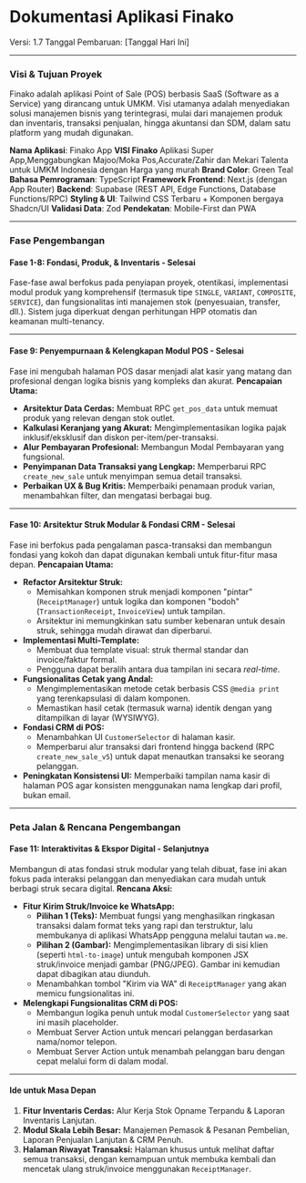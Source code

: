 # Dokumentasi Aplikasi Finako

Versi: 1.7
Tanggal Pembaruan: [Tanggal Hari Ini]

---

### **Visi & Tujuan Proyek**

Finako adalah aplikasi Point of Sale (POS) berbasis SaaS (Software as a Service) yang dirancang untuk UMKM. Visi utamanya adalah menyediakan solusi manajemen bisnis yang terintegrasi, mulai dari manajemen produk dan inventaris, transaksi penjualan, hingga akuntansi dan SDM, dalam satu platform yang mudah digunakan.

**Nama Aplikasi**: Finako App
**VISI Finako** Aplikasi Super App,Menggabungkan Majoo/Moka Pos,Accurate/Zahir dan Mekari Talenta untuk UMKM Indonesia dengan Harga yang murah
**Brand Color**: Green Teal
**Bahasa Pemrograman**: TypeScript
**Framework Frontend**: Next.js (dengan App Router)
**Backend**: Supabase (REST API, Edge Functions, Database Functions/RPC)
**Styling & UI**: Tailwind CSS Terbaru + Komponen bergaya Shadcn/UI
**Validasi Data**: Zod
**Pendekatan**: Mobile-First dan PWA

---

### **Fase Pengembangan**

#### **Fase 1-8: Fondasi, Produk, & Inventaris - Selesai**
Fase-fase awal berfokus pada penyiapan proyek, otentikasi, implementasi modul produk yang komprehensif (termasuk tipe `SINGLE`, `VARIANT`, `COMPOSITE`, `SERVICE`), dan fungsionalitas inti manajemen stok (penyesuaian, transfer, dll.). Sistem juga diperkuat dengan perhitungan HPP otomatis dan keamanan multi-tenancy.

---

#### **Fase 9: Penyempurnaan & Kelengkapan Modul POS - Selesai**
Fase ini mengubah halaman POS dasar menjadi alat kasir yang matang dan profesional dengan logika bisnis yang kompleks dan akurat.
**Pencapaian Utama:**
- **Arsitektur Data Cerdas:** Membuat RPC `get_pos_data` untuk memuat produk yang relevan dengan stok outlet.
- **Kalkulasi Keranjang yang Akurat:** Mengimplementasikan logika pajak inklusif/eksklusif dan diskon per-item/per-transaksi.
- **Alur Pembayaran Profesional:** Membangun Modal Pembayaran yang fungsional.
- **Penyimpanan Data Transaksi yang Lengkap:** Memperbarui RPC `create_new_sale` untuk menyimpan semua detail transaksi.
- **Perbaikan UX & Bug Kritis:** Memperbaiki penamaan produk varian, menambahkan filter, dan mengatasi berbagai bug.

---

#### **Fase 10: Arsitektur Struk Modular & Fondasi CRM - Selesai**
Fase ini berfokus pada pengalaman pasca-transaksi dan membangun fondasi yang kokoh dan dapat digunakan kembali untuk fitur-fitur masa depan.
**Pencapaian Utama:**
- **Refactor Arsitektur Struk:**
    - Memisahkan komponen struk menjadi komponen "pintar" (`ReceiptManager`) untuk logika dan komponen "bodoh" (`TransactionReceipt`, `InvoiceView`) untuk tampilan.
    - Arsitektur ini memungkinkan satu sumber kebenaran untuk desain struk, sehingga mudah dirawat dan diperbarui.
- **Implementasi Multi-Template:**
    - Membuat dua template visual: struk thermal standar dan invoice/faktur formal.
    - Pengguna dapat beralih antara dua tampilan ini secara *real-time*.
- **Fungsionalitas Cetak yang Andal:**
    - Mengimplementasikan metode cetak berbasis CSS `@media print` yang terenkapsulasi di dalam komponen.
    - Memastikan hasil cetak (termasuk warna) identik dengan yang ditampilkan di layar (WYSIWYG).
- **Fondasi CRM di POS:**
    - Menambahkan UI `CustomerSelector` di halaman kasir.
    - Memperbarui alur transaksi dari frontend hingga backend (RPC `create_new_sale_v5`) untuk dapat menautkan transaksi ke seorang pelanggan.
- **Peningkatan Konsistensi UI:** Memperbaiki tampilan nama kasir di halaman POS agar konsisten menggunakan nama lengkap dari profil, bukan email.

---

### **Peta Jalan & Rencana Pengembangan**

#### **Fase 11: Interaktivitas & Ekspor Digital - Selanjutnya**
Membangun di atas fondasi struk modular yang telah dibuat, fase ini akan fokus pada interaksi pelanggan dan menyediakan cara mudah untuk berbagi struk secara digital.
**Rencana Aksi:**
- **Fitur Kirim Struk/Invoice ke WhatsApp:**
    - **Pilihan 1 (Teks):** Membuat fungsi yang menghasilkan ringkasan transaksi dalam format teks yang rapi dan terstruktur, lalu membukanya di aplikasi WhatsApp pengguna melalui tautan `wa.me`.
    - **Pilihan 2 (Gambar):** Mengimplementasikan library di sisi klien (seperti `html-to-image`) untuk mengubah komponen JSX struk/invoice menjadi gambar (PNG/JPEG). Gambar ini kemudian dapat dibagikan atau diunduh.
    - Menambahkan tombol "Kirim via WA" di `ReceiptManager` yang akan memicu fungsionalitas ini.
- **Melengkapi Fungsionalitas CRM di POS:**
    - Membangun logika penuh untuk modal `CustomerSelector` yang saat ini masih placeholder.
    - Membuat Server Action untuk mencari pelanggan berdasarkan nama/nomor telepon.
    - Membuat Server Action untuk menambah pelanggan baru dengan cepat melalui form di dalam modal.

---

#### **Ide untuk Masa Depan**

1.  **Fitur Inventaris Cerdas:** Alur Kerja Stok Opname Terpandu & Laporan Inventaris Lanjutan.
2.  **Modul Skala Lebih Besar:** Manajemen Pemasok & Pesanan Pembelian, Laporan Penjualan Lanjutan & CRM Penuh.
3.  **Halaman Riwayat Transaksi:** Halaman khusus untuk melihat daftar semua transaksi, dengan kemampuan untuk membuka kembali dan mencetak ulang struk/invoice menggunakan `ReceiptManager`.
